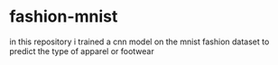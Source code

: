 # fashion-mnist
in this repository i trained a cnn model on the mnist fashion dataset to predict the type of apparel or footwear
